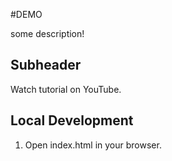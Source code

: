 #DEMO

some description!

## Subheader

Watch tutorial on YouTube.

## Local Development

1. Open index.html in your browser.